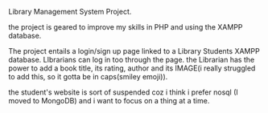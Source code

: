Library Management System Project.

the project is geared to improve my skills in PHP and using the XAMPP database.

The project entails a login/sign up page linked to a Library Students XAMPP database. LIbrarians can log in too through the page. 
the Librarian has the power to add a book title, its rating, author and its IMAGE(i really struggled to add this, so it gotta be in caps(smiley emoji)).

the student's website is sort of suspended coz i think i prefer nosql (I moved to MongoDB) and i want to focus on a thing at a time.
